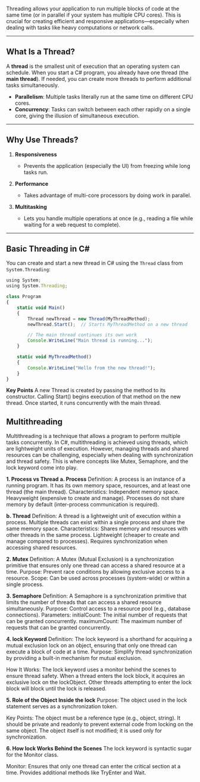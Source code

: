Threading allows your application to run multiple blocks of code at the same time (or in parallel if your system has multiple CPU cores). This is crucial for creating efficient and responsive applications—especially when dealing with tasks like heavy computations or network calls.

---

## What Is a Thread?

A **thread** is the smallest unit of execution that an operating system can schedule. When you start a C# program, you already have one thread (the **main thread**). If needed, you can create more threads to perform additional tasks simultaneously.

- **Parallelism**: Multiple tasks literally run at the same time on different CPU cores.  
- **Concurrency**: Tasks can switch between each other rapidly on a single core, giving the illusion of simultaneous execution.

---

## Why Use Threads?

1. **Responsiveness**  
   - Prevents the application (especially the UI) from freezing while long tasks run.  

2. **Performance**  
   - Takes advantage of multi-core processors by doing work in parallel.  

3. **Multitasking**  
   - Lets you handle multiple operations at once (e.g., reading a file while waiting for a web request to complete).

---

## Basic Threading in C\#

You can create and start a new thread in C# using the `Thread` class from `System.Threading`:

```typescript
using System;
using System.Threading;

class Program
{
    static void Main()
    {
        Thread newThread = new Thread(MyThreadMethod);
        newThread.Start();  // Starts MyThreadMethod on a new thread

        // The main thread continues its own work
        Console.WriteLine("Main thread is running...");
    }

    static void MyThreadMethod()
    {
        Console.WriteLine("Hello from the new thread!");
    }
}
```

**Key Points**
A new Thread is created by passing the method to its constructor.
Calling Start() begins execution of that method on the new thread.
Once started, it runs concurrently with the main thread.

## Multithreading

Multithreading is a technique that allows a program to perform multiple tasks concurrently. In C#, multithreading is achieved using threads, which are lightweight units of execution. However, managing threads and shared resources can be challenging, especially when dealing with synchronization and thread safety. This is where concepts like Mutex, Semaphore, and the lock keyword come into play.

**1. Process vs Thread**
**a. Process**
Definition: A process is an instance of a running program. It has its own memory space, resources, and at least one thread (the main thread).
Characteristics:
Independent memory space.
Heavyweight (expensive to create and manage).
Processes do not share memory by default (inter-process communication is required).

**b. Thread**
Definition: A thread is a lightweight unit of execution within a process. Multiple threads can exist within a single process and share the same memory space.
Characteristics:
Shares memory and resources with other threads in the same process.
Lightweight (cheaper to create and manage compared to processes).
Requires synchronization when accessing shared resources.

**2. Mutex**
Definition: A Mutex (Mutual Exclusion) is a synchronization primitive that ensures only one thread can access a shared resource at a time.
Purpose: Prevent race conditions by allowing exclusive access to a resource.
Scope: Can be used across processes (system-wide) or within a single process.

**3. Semaphore**
Definition: A Semaphore is a synchronization primitive that limits the number of threads that can access a shared resource simultaneously.
Purpose: Control access to a resource pool (e.g., database connections).
Parameters:
initialCount: The initial number of requests that can be granted concurrently.
maximumCount: The maximum number of requests that can be granted concurrently.

**4. lock Keyword**
Definition: The lock keyword is a shorthand for acquiring a mutual exclusion lock on an object, ensuring that only one thread can execute a block of code at a time.
Purpose: Simplify thread synchronization by providing a built-in mechanism for mutual exclusion.

How It Works:
The lock keyword uses a monitor behind the scenes to ensure thread safety.
When a thread enters the lock block, it acquires an exclusive lock on the lockObject.
Other threads attempting to enter the lock block will block until the lock is released.

**5. Role of the Object Inside the lock**
Purpose: The object used in the lock statement serves as a synchronization token.

Key Points:
The object must be a reference type (e.g., object, string).
It should be private and readonly to prevent external code from locking on the same object.
The object itself is not modified; it is used only for synchronization.

**6. How lock Works Behind the Scenes**
The lock keyword is syntactic sugar for the Monitor class.

Monitor:
Ensures that only one thread can enter the critical section at a time.
Provides additional methods like TryEnter and Wait.